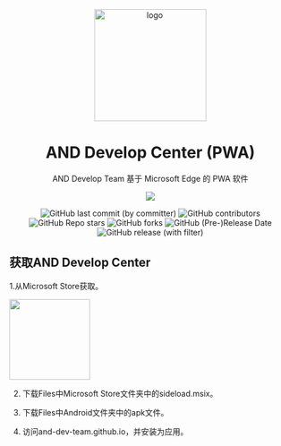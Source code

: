 <div align="center">
    <img align="center" src="https://and-dev-team.github.io/img/team.svg" alt="logo" width="200">
    <h1 align="center">AND Develop Center (PWA) </h1>
    <p align="center">AND Develop Team 基于 Microsoft Edge 的 PWA 软件</p>
    <p align="center">
        <img src="https://and-dev-team.github.io/img/team3.svg"/>
    </p>
    <img alt="GitHub last commit (by committer)" src="https://img.shields.io/github/last-commit/AND-Dev-Team/AND-Develop-Center">
    <img alt="GitHub contributors" src="https://img.shields.io/github/contributors/AND-Dev-Team/AND-Develop-Center">
    <img alt="GitHub Repo stars" src="https://img.shields.io/github/stars/AND-Dev-Team/AND-Develop-Center">
    <img alt="GitHub forks" src="https://img.shields.io/github/forks/AND-Dev-Team/AND-Develop-Center">
    <img alt="GitHub (Pre-)Release Date" src="https://img.shields.io/github/release-date-pre/AND-Dev-Team/AND-Develop-Center">
    <img alt="GitHub release (with filter)" src="https://img.shields.io/github/v/release/AND-Dev-Team/AND-Develop-Center">
    </br>
</div>


    
## 获取AND Develop Center

1.从Microsoft Store获取。<p align="left">
  <a title="Get from Microsoft Store" href="https://apps.microsoft.com/store/detail/and-develop-center/9MZN3SPB8NS5" target="_blank">
    <picture>
      <source srcset="https://get.microsoft.com/images/en-US%20light.svg" media="(prefers-color-scheme: dark)" />
      <source srcset="https://get.microsoft.com/images/en-US%20dark.svg" media="(prefers-color-scheme: light), (prefers-color-scheme: no-preference)" />
      <img src="https://get.microsoft.com/images/en-US%20dark.svg" width=144 />
    </picture>
  </a>
</p>

2. 下载Files中Microsoft Store文件夹中的sideload.msix。

3. 下载Files中Android文件夹中的apk文件。

4. 访问and-dev-team.github.io，并安装为应用。


